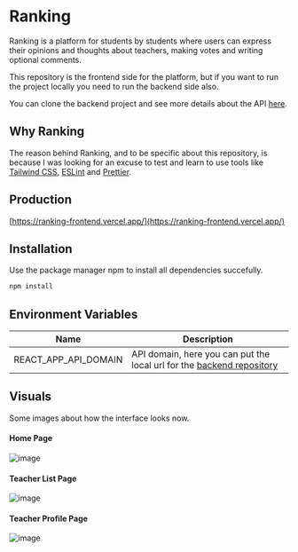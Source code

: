 # Ranking

Ranking is a platform for students by students where users can express their opinions and thoughts about teachers, making votes and writing optional comments.

This repository is the frontend side for the platform, but if you want to run the project locally you need to run the backend side also. 

You can clone the backend project and see more details about the API [here](https://github.com/rafavilomar/ranking-backend).

## Why Ranking

The reason behind Ranking, and to be specific about this repository, is because I was looking for an excuse to test and learn to use tools like [Tailwind CSS](https://tailwindcss.com/docs/installation), [ESLint](https://eslint.org/) and [Prettier](https://prettier.io/).

## Production
[https://ranking-frontend.vercel.app/](https://ranking-frontend.vercel.app/)

## Installation

Use the package manager npm to install all dependencies succefully.
```bash
npm install
```

## Environment Variables

|Name|Description|
|----|-----------|
|REACT_APP_API_DOMAIN|API domain, here you can put the local url for the [backend repository](https://github.com/rafavilomar/ranking-backend)|

## Visuals

Some images about how the interface looks now.

#### Home Page
![image](https://user-images.githubusercontent.com/38932497/157776086-adf0c988-5f12-414f-a09c-ad2441b82315.png)

#### Teacher List Page
![image](https://user-images.githubusercontent.com/38932497/157776250-a040d686-6eb5-40f3-8df7-23ba309e77b0.png)

#### Teacher Profile Page
![image](https://user-images.githubusercontent.com/38932497/157776488-7070fddc-9416-431b-bea7-f5f358cd6472.png)
